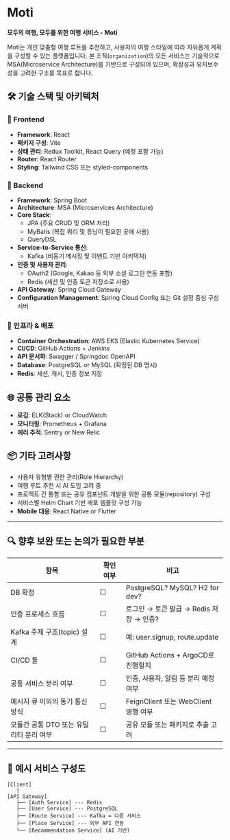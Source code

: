 # Moti

**모두의 여행, 모두를 위한 여행 서비스 - Moti**

Moti는 개인 맞춤형 여행 루트를 추천하고, 사용자의 여행 스타일에 따라 자유롭게 계획을 구성할 수 있는 플랫폼입니다. 본 조직(`organization`)의 모든 서비스는 기술적으로 MSA(Microservice Architecture)를 기반으로 구성되어 있으며, 확장성과 유지보수성을 고려한 구조를 목표로 합니다.

## 🛠 기술 스택 및 아키텍처

### 🔹 Frontend
- **Framework**: React
- **패키지 구성**: Vite
- **상태 관리**: Redux Toolkit, React Query (예정 포함 가능)
- **Router**: React Router
- **Styling**: Tailwind CSS 또는 styled-components

### 🔹 Backend
- **Framework**: Spring Boot
- **Architecture**: MSA (Microservices Architecture)
- **Core Stack**:
  - JPA (주요 CRUD 및 ORM 처리)
  - MyBatis (복잡 쿼리 및 튜닝이 필요한 곳에 사용)
  - QueryDSL
- **Service-to-Service 통신**:
  - Kafka (비동기 메시징 및 이벤트 기반 아키텍처)
- **인증 및 사용자 관리**:
  - OAuth2 (Google, Kakao 등 외부 소셜 로그인 연동 포함)
  - Redis (세션 및 인증 토큰 저장소로 사용)
- **API Gateway**: Spring Cloud Gateway
- **Configuration Management**: Spring Cloud Config 또는 Git 설정 중심 구성 서버

### 🔹 인프라 & 배포
- **Container Orchestration**: AWS EKS (Elastic Kubernetes Service)
- **CI/CD**: GitHub Actions + Jenkins
- **API 문서화**: Swagger / Springdoc OpenAPI
- **Database**: PostgreSQL or MySQL (확정된 DB 명시)
- **Redis**: 세션, 캐시, 인증 정보 저장

## 🌐 공통 관리 요소
- **로깅**: ELK(Stack) or CloudWatch
- **모니터링**: Prometheus + Grafana
- **에러 추적**: Sentry or New Relic

## 📦 기타 고려사항
- 사용자 유형별 권한 관리(Role Hierarchy)
- 여행 루트 추천 시 AI 도입 고려 중
- 프로젝트 간 통합 또는 공유 컴포넌트 개발을 위한 공통 모듈(repository) 구성
- 서비스별 Helm Chart 기반 배포 템플릿 구성 가능
- **Mobile 대응**: React Native or Flutter

---

## 🔍 향후 보완 또는 논의가 필요한 부분

| 항목 | 확인 여부 | 비고 |
|------|----------|------|
| DB 확정 | ☐ | PostgreSQL? MySQL? H2 for dev? |
| 인증 프로세스 흐름 | ☐ | 로그인 → 토큰 발급 → Redis 저장 → 인증? |
| Kafka 주제 구조(topic) 설계 | ☐ | 예: user.signup, route.update |
| CI/CD 툴 | ☐ | GitHub Actions + ArgoCD로 진행할지 |
| 공통 서비스 분리 여부 | ☐ | 인증, 사용자, 알림 등 분리 예정 여부 |
| 메시지 큐 이외의 동기 통신 방식 | ☐ | FeignClient 또는 WebClient 병행 여부 |
| 모듈간 공통 DTO 또는 유틸리티 분리 여부 | ☐ | 공유 모듈 또는 패키지로 추출 고려 |

---

## 🧩 예시 서비스 구성도

```text
[Client]
   |
[API Gateway]
   ├── [Auth Service] --- Redis
   ├── [User Service] --- PostgreSQL
   ├── [Route Service] --- Kafka ↔ 다른 서비스
   ├── [Place Service] --- 외부 API 연동
   └── [Recommendation Service] (AI 기반)
```

